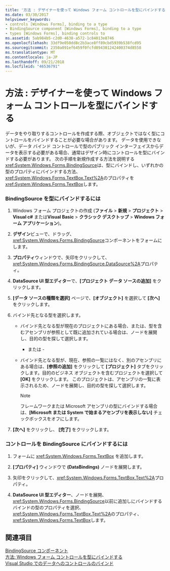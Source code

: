 ```yaml
---
title: '方法 : デザイナーを使って Windows フォーム コントロールを型にバインドする'
ms.date: 03/30/2017
helpviewer_keywords:
- controls [Windows Forms], binding to a type
- BindingSource component [Windows Forms], binding to a type
- types [Windows Forms], binding controls to
ms.assetid: 5ab984b5-c2d0-4638-a572-1c84013e8746
ms.openlocfilehash: 33df9e050dd8c2b3ace8ff89cbd5939b538fcd95
ms.sourcegitcommit: 2350a091ef6459f0fcfd894301242400374d8558
ms.translationtype: MT
ms.contentlocale: ja-JP
ms.lasthandoff: 09/21/2018
ms.locfileid: "46536791"
---
```

# <a name="how-to-bind-a-windows-forms-control-to-a-type-using-the-designer"></a>方法 : デザイナーを使って Windows フォーム コントロールを型にバインドする
データをやり取りするコントロールを作成する際、オブジェクトではなく型にコントロールをバインドすることが必要な場合があります。 データを使用できないが、データ バインド コントロールで型のパブリック インターフェイスからデータを表示する必要がある場合、通常はデザイン時にコントロールを型にバインドする必要があります。 次の手順を新規作成する方法を説明する<xref:System.Windows.Forms.BindingSource>は、型にバインドし、いずれかの型のプロパティにバインドする方法、<xref:System.Windows.Forms.TextBox.Text%2A>のプロパティを<xref:System.Windows.Forms.TextBox>します。  
  
### <a name="to-bind-the-bindingsource-to-a-type"></a>BindingSource を型にバインドするには  
  
1.  Windows フォーム プロジェクトの作成 (**ファイル** > **新規** > **プロジェクト** > **Visual c#** または**Visual Basic** > **クラシック デスクトップ** > **Windows フォーム アプリケーション**)。  
  
2.  **デザイン**ビューで、ドラッグ、<xref:System.Windows.Forms.BindingSource>コンポーネントをフォームにします。  
  
3.  **プロパティ**ウィンドウで、矢印をクリックして、<xref:System.Windows.Forms.BindingSource.DataSource%2A>プロパティ。  
  
4.  **DataSource UI 型エディター**で、**[プロジェクト データ ソースの追加]** をクリックします。  
  
5.  **[データ ソースの種類を選択]** ページで、**[オブジェクト]** を選択して **[次へ]** をクリックします。  
  
6.  バインド先となる型を選択します。  
  
    -   バインド先となる型が現在のプロジェクトにある場合、または、型を含むアセンブリが参照として既に追加されている場合は、ノードを展開し、目的の型を探して選択します。  
  
         - または -  
  
    -   バインド先となる型が、現在、参照の一覧にはなく、別のアセンブリにある場合は、**[参照の追加]** をクリックして **[プロジェクト]** タブをクリックします。目的のビジネス オブジェクトを含むプロジェクトを選択して **[OK]** をクリックします。 このプロジェクトは、アセンブリの一覧に表示されるため、ノードを展開し、目的の型を探して選択します。  
  
        > [!NOTE]
        >  フレームワークまたは Microsoft アセンブリの型にバインドする場合は、**[Microsoft または System で始まるアセンブリを表示しない]** チェックボックスをオフにします。  
  
7.  **[次へ]** をクリックし、 **[完了]** をクリックします。  
  
### <a name="to-bind-the-control-to-the-bindingsource"></a>コントロールを BindingSource にバインドするには  
  
1.  フォームに <xref:System.Windows.Forms.TextBox> を追加します。  
  
2.  **[プロパティ]** ウィンドウで **(DataBindings)** ノードを展開します。  
  
3.  矢印をクリックして、<xref:System.Windows.Forms.TextBox.Text%2A>プロパティ。  
  
4.  **DataSource UI 型エディター**、ノードを展開、<xref:System.Windows.Forms.BindingSource>以前に追加しにバインドするバインドの型のプロパティを選択、<xref:System.Windows.Forms.TextBox.Text%2A>のプロパティ、<xref:System.Windows.Forms.TextBox>します。  
  
## <a name="see-also"></a>関連項目  
 [BindingSource コンポーネント](../../../../docs/framework/winforms/controls/bindingsource-component.md)  
 [方法: Windows フォーム コントロールを型にバインドする](../../../../docs/framework/winforms/controls/how-to-bind-a-windows-forms-control-to-a-type.md)  
 [Visual Studio でのデータへのコントロールのバインド](/visualstudio/data-tools/bind-controls-to-data-in-visual-studio)

